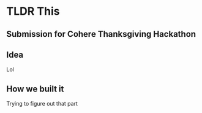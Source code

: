 # TLDR This
## Submission for Cohere Thanksgiving Hackathon

## Idea
Lol

## How we built it
Trying to figure out that part
